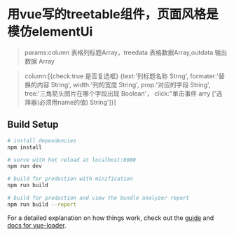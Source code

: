 # 用vue写的treetable组件，页面风格是模仿elementUi

>  params:column 表格列标题Array，treedata 表格数据Array,outdata 输出数据 Array

>  column:[{check:true 是否复选框}
 {text:'列标题名称 Strng',
 formater:'替换的内容 String',
 width:'列的宽度 String',
 prop:'对应的字段 String',
 tree:'三角箭头图片在哪个字段出现 Boolean'，
 click:"单击事件 arry ['选择器(必须用name的值) String']}]

## Build Setup

``` bash
# install dependencies
npm install

# serve with hot reload at localhost:8080
npm run dev

# build for production with minification
npm run build

# build for production and view the bundle analyzer report
npm run build --report
```

For a detailed explanation on how things work, check out the [guide](http://vuejs-templates.github.io/webpack/) and [docs for vue-loader](http://vuejs.github.io/vue-loader).
